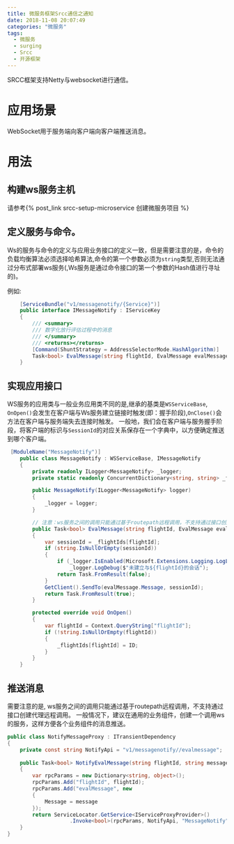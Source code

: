 ```yaml
---
title: 微服务框架Srcc通信之通知
date: 2018-11-08 20:07:49
categories: "微服务"
tags:
  - 微服务
  - surging
  - Srcc
  - 开源框架
---
```


SRCC框架支持Netty与websocket进行通信。

# 应用场景
WebSocket用于服务端向客户端向客户端推送消息。

# 用法
## 构建ws服务主机
请参考{% post_link srcc-setup-microservice 创建微服务项目 %}  

## 定义服务与命令。
Ws的服务与命令的定义与应用业务接口的定义一致，但是需要注意的是，命令的负载均衡算法必须选择哈希算法,命令的第一个参数必须为`string`类型,否则无法通过分布式部署ws服务(,Ws服务是通过命令接口的第一个参数的Hash值进行寻址的)。

例如:
```csharp
    [ServiceBundle("v1/messagenotify/{Service}")]
    public interface IMessageNotify : IServiceKey
    {
        /// <summary>
        /// 数字化放行评估过程中的消息
        /// </summary>
        /// <returns></returns>
        [Command(ShuntStrategy = AddressSelectorMode.HashAlgorithm)]
        Task<bool> EvalMessage(string flightId, EvalMessage evalMessage);
    }
```

## 实现应用接口
WS服务的应用类与一般业务应用类不同的是,继承的基类是`WSServiceBase`, `OnOpen()`会发生在客户端与Ws服务建立链接时触发(即：握手阶段),`OnClose()`会方法在客户端与服务端失去连接时触发。
一般地，我们会在客户端与服务握手阶段，将客户端的标识与`SessionId`的对应关系保存在一个字典中，以方便确定推送到哪个客户端。


```csharp
 [ModuleName("MessageNotify")]
    public class MessageNotify : WSServiceBase, IMessageNotify
    {
        private readonly ILogger<MessageNotify> _logger;
        private static readonly ConcurrentDictionary<string, string> _flightIds = new ConcurrentDictionary<string, string>();

        public MessageNotify(ILogger<MessageNotify> logger)
        {
            _logger = logger;
        }

        // 注意：ws服务之间的调用只能通过基于routepath远程调用，不支持通过接口创建代理远程调用
        public Task<bool> EvalMessage(string flightId, EvalMessage evalMessage)
        {
            var sessionId = _flightIds[flightId];
            if (string.IsNullOrEmpty(sessionId))
            {
                if (_logger.IsEnabled(Microsoft.Extensions.Logging.LogLevel.Debug))
                    _logger.LogDebug($"未建立与${flightId}的会话");
                return Task.FromResult(false);
            }
            GetClient().SendTo(evalMessage.Message, sessionId);
            return Task.FromResult(true);
        }

        protected override void OnOpen()
        {
            var flightId = Context.QueryString["flightId"];
            if (!string.IsNullOrEmpty(flightId))
            {
                _flightIds[flightId] = ID;
            }
        }
    }
```

## 推送消息
需要注意的是, ws服务之间的调用只能通过基于routepath远程调用，不支持通过接口创建代理远程调用。
一般情况下，建议在通用的业务组件，创建一个调用ws的服务，这样方便各个业务组件的消息推送。

```csharp
public class NotifyMessageProxy : ITransientDependency
{
    private const string NotifyApi = "v1/messagenotify//evalmessage";
    
    public Task<bool> NotifyEvalMessage(string flightId, string message)
    {
        var rpcParams = new Dictionary<string, object>();
        rpcParams.Add("flightId", flightId);
        rpcParams.Add("evalMessage", new
        {
            Message = message
        });
        return ServiceLocator.GetService<IServiceProxyProvider>()
                    .Invoke<bool>(rpcParams, NotifyApi, "MessageNotify");
    }
}
```

